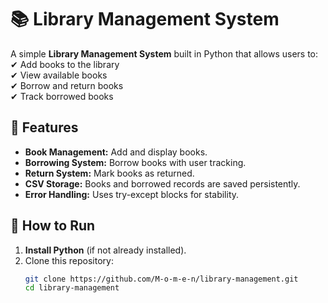 # 📚 Library Management System

A simple **Library Management System** built in Python that allows users to:  
✔ Add books to the library  
✔ View available books  
✔ Borrow and return books  
✔ Track borrowed books  

## 📌 Features
- **Book Management:** Add and display books.
- **Borrowing System:** Borrow books with user tracking.
- **Return System:** Mark books as returned.
- **CSV Storage:** Books and borrowed records are saved persistently.
- **Error Handling:** Uses try-except blocks for stability.

## 🚀 How to Run
1. **Install Python** (if not already installed).
2. Clone this repository:
   ```sh
   git clone https://github.com/M-o-m-e-n/library-management.git
   cd library-management
